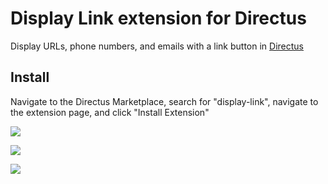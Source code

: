 # Display Link extension for Directus

Display URLs, phone numbers, and emails with a link button in
[Directus](https://directus.io)

## Install

Navigate to the Directus Marketplace, search for "display-link", navigate to the
extension page, and click "Install Extension"

![](https://raw.githubusercontent.com/jacoborus/directus-extension-display-link/main/screenshot.png)

![](https://raw.githubusercontent.com/jacoborus/directus-extension-display-link/main/screenshot-list.png)

![](https://raw.githubusercontent.com/jacoborus/directus-extension-display-link/main/screenshot-options.png)
